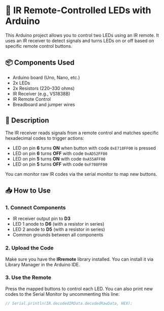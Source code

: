 # 🔦 IR Remote-Controlled LEDs with Arduino

This Arduino project allows you to control two LEDs using an IR remote. It uses an IR receiver to detect signals and turns LEDs on or off based on specific remote control buttons.

## 📦 Components Used

- Arduino board (Uno, Nano, etc.)
- 2x LEDs
- 2x Resistors (220–330 ohms)
- IR Receiver (e.g., VS1838B)
- IR Remote Control
- Breadboard and jumper wires

## 🧾 Description

The IR receiver reads signals from a remote control and matches specific hexadecimal codes to trigger actions:

- LED on pin **6** turns **ON** when button with code `0xE718FF00` is pressed  
- LED on pin **6** turns **OFF** with code `0xAD52FF00`  
- LED on pin **5** turns **ON** with code `0xA55AFF00`  
- LED on pin **5** turns **OFF** with code `0xF708FF00`

You can monitor raw IR codes via the serial monitor to map new buttons.

## 📥 How to Use

### 1. Connect Components
- IR receiver output pin to **D3**
- LED 1 anode to **D6** (with a resistor in series)
- LED 2 anode to **D5** (with a resistor in series)
- Common grounds between all components

### 2. Upload the Code
Make sure you have the **IRremote** library installed. You can install it via Library Manager in the Arduino IDE.

### 3. Use the Remote
Press the mapped buttons to control each LED. You can also print new codes to the Serial Monitor by uncommenting this line:

```cpp
// Serial.println(IR.decodedIRData.decodedRawData, HEX);
